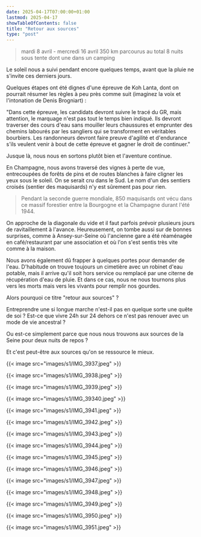 ```yaml
---
date: 2025-04-17T07:00:00+01:00
lastmod: 2025-04-17
showTableOfContents: false
title: "Retour aux sources"
type: "post"
---
```


> mardi 8 avril - mercredi 16 avril
> 350 km parcourus au total
> 8 nuits sous tente dont une dans un camping

Le soleil nous a suivi pendant encore quelques temps, avant que la pluie ne s'invite ces derniers jours. 

Quelques étapes ont été dignes d'une épreuve de Koh Lanta, dont on pourrait résumer les règles à peu près comme suit (imaginez la voix et l'intonation de Denis Brogniart) : 

"Dans cette épreuve, les candidats devront suivre le tracé du GR, mais attention, le marquage n'est pas tout le temps bien indiqué. Ils devront traverser des cours d'eau sans mouiller leurs chaussures et emprunter des chemins labourés par les sangliers qui se transforment en véritables bourbiers. Les randonneurs devront faire preuve d'agilité et d'endurance s'ils veulent venir à bout de cette épreuve et gagner le droit de continuer." 

Jusque là, nous nous en sortons plutôt bien et l'aventure continue.

En Champagne, nous avons traversé des vignes à perte de vue, entrecoupées de forêts de pins et de routes blanches à faire cligner les yeux sous le soleil. On se serait cru dans le Sud. Le nom d'un des sentiers croisés (sentier des maquisards) n'y est sûrement pas pour rien. 

> Pendant la seconde guerre mondiale, 850 maquisards ont vécu dans ce massif forestier entre la Bourgogne et la Champagne durant l'été 1944.

On approche de la diagonale du vide et il faut parfois prévoir plusieurs jours de ravitaillement à l'avance. Heureusement, on tombe aussi sur de bonnes surprises, comme à Ansey-sur-Seine où l'ancienne gare a été réaménagée en café/restaurant par une association et où l'on s'est sentis très vite comme à la maison. 

Nous avons également dû frapper à quelques portes pour demander de l'eau. D'habitude on trouve toujours un cimetière avec un robinet d'eau potable, mais il arrive qu'il soit hors service ou remplacé par une citerne de récupération d'eau de pluie. Et dans ce cas, nous ne nous tournons plus vers les morts mais vers les vivants pour remplir nos gourdes.

Alors pourquoi ce titre "retour aux sources" ? 

Entreprendre une si longue marche n'est-il pas en quelque sorte une quête de soi ? Est-ce que vivre 24h sur 24 dehors ce n'est pas renouer avec un mode de vie ancestral ?

Ou est-ce simplement parce que nous nous trouvons aux sources de la Seine pour deux nuits  de repos ? 

Et c'est peut-être aux sources qu'on se ressource le mieux.

{{< image src="images/s1/IMG_3937.jpeg" >}}

{{< image src="images/s1/IMG_3938.jpeg" >}}

{{< image src="images/s1/IMG_3939.jpeg" >}}

{{< image src="images/s1/IMG_39340.jpeg" >}}

{{< image src="images/s1/IMG_3941.jpeg" >}}

{{< image src="images/s1/IMG_3942.jpeg" >}}

{{< image src="images/s1/IMG_3943.jpeg" >}}

{{< image src="images/s1/IMG_3944.jpeg" >}}

{{< image src="images/s1/IMG_3945.jpeg" >}}

{{< image src="images/s1/IMG_3946.jpeg" >}}

{{< image src="images/s1/IMG_3947.jpeg" >}}

{{< image src="images/s1/IMG_3948.jpeg" >}}

{{< image src="images/s1/IMG_3949.jpeg" >}}

{{< image src="images/s1/IMG_3950.jpeg" >}}

{{< image src="images/s1/IMG_3951.jpeg" >}}
